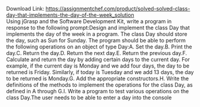 Download Link: https://assignmentchef.com/product/solved-solved-class-day-that-implements-the-day-of-the-week_solution
<br>
Using jGrasp and the Software Development Kit, write a program in response to the following prompt:Design and implement the class Day that implements the day of the week in a program. The class Day should store the day, such as Sun for Sunday. The program should be able to perform the following operations on an object of type Day:A. Set the day.B. Print the day.C. Return the day.D. Return the next day.E. Return the previous day.F. Calculate and return the day by adding certain days to the current day. For example, if the current day is Monday and we add four days, the day to be returned is Friday. Similarly, if today is Tuesday and we add 13 days, the day to be returned is Monday.G. Add the appropriate constructors.H. Write the definitions of the methods to implement the operations for the class Day, as defined in A through G.I. Write a program to test various operations on the class Day.The user needs to be able to enter a day into the console